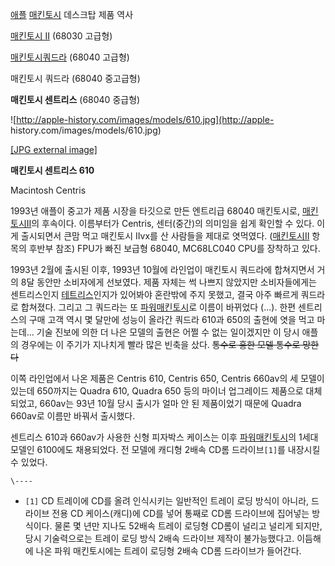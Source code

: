 [애플](%EC%95%A0%ED%94%8C%28%EA%B8%B0%EC%97%85%29.md)
[매킨토시](%EB%A7%A4%ED%82%A8%ED%86%A0%EC%8B%9C.md) 데스크탑 제품 역사

[매킨토시 II](%EB%A7%A4%ED%82%A8%ED%86%A0%EC%8B%9C%20II.md) (68030 고급형)

[매킨토시쿼드라](%EB%A7%A4%ED%82%A8%ED%86%A0%EC%8B%9C%20%EC%BF%BC%EB%93%9C%EB%9D%BC.md)
(68040 고급형)

매킨토시 쿼드라 (68040 중고급형)

**매킨토시 센트리스** (68040 중급형) 
  

![http://apple-history.com/images/models/610.jpg](http://apple-
history.com/images/models/610.jpg)

[[JPG external image]](http://apple-history.com/images/models/610.jpg)

**매킨토시 센트리스 610**

Macintosh Centris

1993년 애플이 중고가 제품 시장을 타깃으로 만든 엔트리급 68040 매킨토시로, [매킨토시II](%EB%A7%A4%ED%82%A8%ED%86%A0%EC%8B%9C%20II.md)의 후속이다. 이름부터가 Centris,
센터(중간)의 의미임을 쉽게 확인할 수 있다. 이게 출시되면서 큰맘 먹고 매킨토시 IIvx를 산 사람들을 제대로 엿먹였다. ([매킨토시II](%EB%A7%A4%ED%82%A8%ED%86%A0%EC%8B%9C%20II.md) 항목의 후반부 참조) FPU가 빠진 보급형
68040, MC68LC040 CPU를 장착하고 있다.

1993년 2월에 출시된 이후, 1993년 10월에 라인업이 매킨토시 쿼드라에 합쳐지면서 거의 8달 동안만 소비자에게 선보였다. 제품 자체는
썩 나쁘지 않았지만 소비자들에게는 센트리스인지
[테트리스](%ED%85%8C%ED%8A%B8%EB%A6%AC%EC%8A%A4.md)인지가 있어봐야 혼란밖에 주지 못했고, 결국 아주
빠르게 쿼드라로 합쳐졌다. 그리고 그 쿼드라는 또 [파워매킨토시](%ED%8C%8C%EC%9B%8C%20%EB%A7%A4%ED%82%A8%ED%86%A0%EC%8B%9C.md)로 이름이
바뀌었다 (...). 한편 센트리스의 구매 고객 역시 몇 달만에 성능이 올라간 쿼드라 610과 650의 출현에 엿을 먹고 마는데... 기술
진보에 의한 더 나은 모델의 출현은 어쩔 수 없는 일이겠지만 이 당시 애플의 경우에는 이 주기가 지나치게 빨라 많은 빈축을 샀다.
<del>통수로 흥한 모델 통수로 망한다</del>

이쪽 라인업에서 나온 제품은 Centris 610, Centris 650, Centris 660av의 세 모델이 있는데 650까지는
Quadra 610, Quadra 650 등의 마이너 업그레이드 제품으로 대체되었고, 660av는 93년 10월 당시 출시가 얼마 안 된
제품이었기 때문에 Quadra 660av로 이름만 바꿔서 출시했다.

센트리스 610과 660av가 사용한 신형 피자박스 케이스는 이후 [파워매킨토시](%ED%8C%8C%EC%9B%8C%20%EB%A7%A4%ED%82%A8%ED%86%A0%EC%8B%9C.md)의 1세대
모델인 6100에도 채용되었다. 전 모델에 캐디형 2배속 CD롬 드라이브`[1]`를 내장시킬 수 있었다.

`\----`

  * `[1]` CD 트레이에 CD를 올려 인식시키는 일반적인 트레이 로딩 방식이 아니라, 드라이브 전용 CD 케이스(캐디)에 CD를 넣어 통째로 CD롬 드라이브에 집어넣는 방식이다. 물론 몇 년만 지나도 52배속 트레이 로딩형 CD롬이 널리고 널리게 되지만, 당시 기술력으로는 트레이 로딩 방식 2배속 드라이브 제작이 불가능했다고. 이듬해에 나온 파워 매킨토시에는 트레이 로딩형 2배속 CD롬 드라이브가 들어간다.

